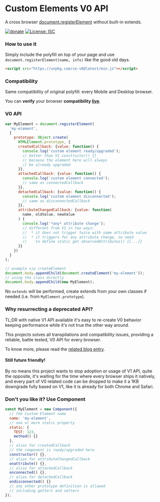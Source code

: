 # Custom Elements V0 API
A cross browser [document.registerElement](https://github.com/WebReflection/document-register-element) without built-in extends.

[![donate](https://img.shields.io/badge/$-donate-ff69b4.svg?maxAge=2592000&style=flat)](https://github.com/WebReflection/donate) [![License: ISC](https://img.shields.io/badge/License-ISC-yellow.svg)](https://opensource.org/licenses/ISC)

### How to use it
Simply include the polyfill on top of your page and use `document.registerElement(name, info)` like the good old days.
```html
<script src="https://unpkg.com/ce-v0@latest/min.js"></script>
```

### Compatibility
Same compatibility of original polyfill: every Mobile and Desktop browser.

You can **verify** your browser **compatibility [live](https://webreflection.github.io/ce-v0/)**.

### V0 API
```js
var MyElement = document.registerElement(
  'my-element',
  {
    prototype: Object.create(
      HTMLElement.prototype, {
      createdCallback: {value: function() {
        console.log('custom element ready/upgraded');
        // better than V1 constructor() {}
        // because the element here will always
        // be already upgraded
      }},
      attachedCallback: {value: function() {
        console.log('custom element connected');
        // same as connectedCallback
      }},
      detachedCallback: {value: function() {
        console.log('custom element disconnected');
        // same as disconnectedCallback
      }},
      attributeChangedCallback: {value: function(
        name, oldValue, newValue
      ) {
        console.log('*any* attribute change');
        // different from V1 in two ways:
        //  * it does not trigger twice with same attribute value
        //  * it triggers for any attribute change, no need
        //    to define static get observedAttributes() {[...]}
      }}
    })
  }
);

// example via createElement
document.body.appendChild(document.createElement('my-element'));
// using the class directly
document.body.appendChild(new MyElement);
```
No `extends` will be performed, create extends from your own classes if needed (i.e. from `MyElement.prototype`).

### Why resurrecting a deprecated API?
TL;DR with native V1 API available it's easy to re-create V0 behavior keeping performance while it's not true the other way around.

This projects solves all transpilations and compatibility issues, providing a reliable, battle tested, V0 API for every browser.

To know more, please read the [related blog entry](https://medium.com/@WebReflection/a-custom-elements-v0-grampafill-dc1319420e9b).


#### Still future friendly!
By no means this project wants to stop adoption or usage of V1 API, quite the opposite, it's waiting for the time where every browser ships it natively, and every part of V0 related code can be dropped to make it a 1KB downgrade fully based on V1, like it is already for both Chrome and Safari.

### Don't you like it? Use Component
```js
const MyElement = new Component({
  // the Custom Element name
  name: 'my-element',
  // one or more static property
  static: {
    TEST: 123,
    method() {}
  },
  // alias for createdCallback
  // the component is ready/upgraded here
  constructor() {},
  // alias for attributeChangedCallback
  onattribute() {},
  // alias for attachedCallback
  onconnected() {},
  // alias for detachedCallback
  ondisconnected() {}
  // any other prototype definition is allowed
  // including getters and setters
});
```

